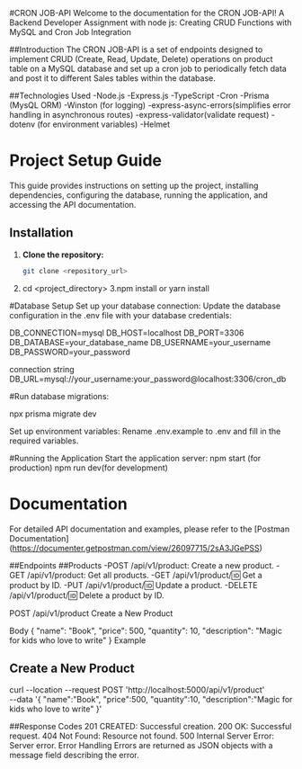 #CRON JOB-API
Welcome to the documentation for the CRON JOB-API!
A Backend Developer Assignment with node js: Creating CRUD Functions with MySQL and Cron Job Integration

##Introduction
The CRON JOB-API is a set of endpoints designed to implement CRUD (Create, Read, Update, Delete) operations on product table on a MySQL database and set up a cron job to periodically fetch data and post it to different  Sales tables within the database.

##Technologies Used
-Node.js
-Express.js
-TypeScript
-Cron
-Prisma (MysQL ORM)
-Winston (for logging)
-express-async-errors(simplifies error handling in asynchronous routes)
-express-validator(validate request)
-dotenv (for environment variables)
-Helmet


# Project Setup Guide

This guide provides instructions on setting up the project, installing dependencies, configuring the database, running the application, and accessing the API documentation.

## Installation

1. **Clone the repository:**  
   ```bash
   git clone <repository_url>

2. cd <project_directory>
3.npm install or yarn install

#Database Setup
Set up your database connection:
Update the database configuration in the .env file with your database credentials:

DB_CONNECTION=mysql
DB_HOST=localhost
DB_PORT=3306
DB_DATABASE=your_database_name
DB_USERNAME=your_username
DB_PASSWORD=your_password

connection string
DB_URL=mysql://your_username:your_password@localhost:3306/cron_db

#Run database migrations:

npx prisma migrate dev

Set up environment variables: Rename .env.example to .env and fill in the required variables.

#Running the Application
Start the application server:
npm start (for production)
npm run dev(for development)

# Documentation
For detailed API documentation and examples, please refer to the [Postman Documentation]
(https://documenter.getpostman.com/view/26097715/2sA3JGePSS)

##Endpoints
##Products
-POST /api/v1/product: Create a new product.
-GET /api/v1/product: Get all products.
-GET /api/v1/product/:id: Get a product by ID.
-PUT /api/v1/product/:id: Update a product.
-DELETE /api/v1/product/:id: Delete a product by ID.


POST /api/v1/product
Create a New Product

Body
{
  "name": "Book",
  "price": 500,
  "quantity": 10,
  "description": "Magic for kids who love to write"
}
Example

## Create a New Product
curl --location --request POST 'http://localhost:5000/api/v1/product' \
--data '{
"name":"Book",
"price":500,
"quantity":10,
"description":"Magic for kids who love to write"
}'

##Response Codes
201 CREATED: Successful creation.
200 OK: Successful request.
404 Not Found: Resource not found.
500 Internal Server Error: Server error.
Error Handling
Errors are returned as JSON objects with a message field describing the error.
